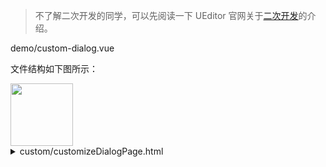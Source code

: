 > 不了解二次开发的同学，可以先阅读一下 UEditor 官网关于[二次开发](http://fex.baidu.com/ueditor/#dev-developer)的介绍。

<demo-code>demo/custom-dialog.vue</demo-code>

文件结构如下图所示：

<img src="//ueditor-1302968899.cos.ap-guangzhou.myqcloud.com/doc/custom-dialog.png" style="width: 100px; cursor: zoom-in;" onclick="this.style = this.style.width === '100px'? 'width: 500px; cursor: zoom-out;': 'width: 100px; cursor: zoom-in;'"/>

<details>
	  <summary>custom/customizeDialogPage.html</summary>

```html
<!DOCTYPE html>
<html>
  <head>
    <meta charset="UTF-8" />
    <title>Title</title>
    <meta http-equiv="X-UA-Compatible" content="IE=edge,chrome=1" />
    <meta name="renderer" content="webkit" />
    <!--页面中一定要引入internal.js为了能直接使用当前打开dialog的实例变量-->
    <!--internal.js默认是放到 UEditor/dialogs 目录下的-->
    <script type="text/javascript" src="../dialogs/internal.js"></script>
  </head>

  <body>
    <h1>hello vue-ueditor-wrap</h1>
    <script>
      //可以直接使用以下全局变量
      //当前打开dialog的实例变量
      console.log('editor: ' + editor);
      //一些常用工具
      console.log('domUtils: ' + domUtils);
      console.log('utils: ' + utils);
      console.log('browser: ' + browser);
      dialog.onok = function () {
        editor.execCommand('inserthtml', '<span>我点击了确定</span>');
      };
      dialog.oncancel = function () {
        editor.execCommand('inserthtml', '<span>我点击了取消</span>');
      };
    </script>
  </body>
</html>
```

</details>
